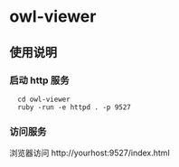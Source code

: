 owl-viewer
==========

## 使用说明

### 启动 http 服务

```
  cd owl-viewer
  ruby -run -e httpd . -p 9527
```

### 访问服务

浏览器访问 http://yourhost:9527/index.html